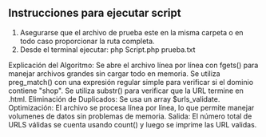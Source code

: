## Instrucciones para ejecutar script
1. Asegurarse que el archivo de prueba este en la misma carpeta o en todo caso proporcionar la ruta completa.
2. Desde el terminal ejecutar: php Script.php prueba.txt

Explicación del Algoritmo:
Se abre el archivo línea por línea con fgets() para manejar archivos grandes sin cargar todo en memoria.
Se utiliza preg_match() con una expresión regular simple para verificar si el dominio contiene "shop".
Se utiliza substr() para verificar que la URL termine en .html.
Eliminación de Duplicados: Se usa un array $urls_validate.
Optimización:
El archivo se procesa línea por línea, lo que permite manejar volumenes de datos sin problemas de memoria.
Salida: El número total de URLS válidas se cuenta usando count() y luego se imprime las URL validas.
